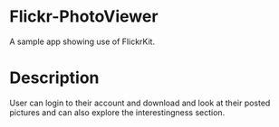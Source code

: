 # Flickr-PhotoViewer
A sample app showing use of FlickrKit.

# Description

User can login to their account and download and look at their posted pictures and can also explore the interestingness section.
